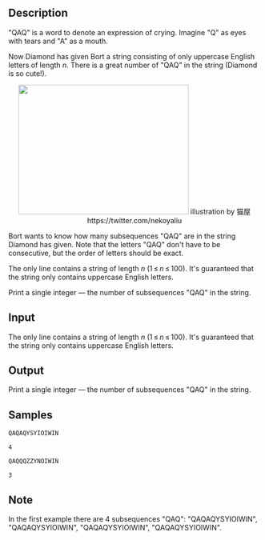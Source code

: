 ## Description

<div><p>"QAQ" is a word to denote an expression of crying. Imagine "Q" as eyes with tears and "A" as a mouth.</p><p>Now Diamond has given Bort a string consisting of only uppercase English letters of length <span class="tex-span"><i>n</i></span>. There is a great number of "QAQ" in the string (Diamond is so cute!).</p><center> <img class="tex-graphics" height="259px" src="./28902/file/xRqZooLu.png" style="max-width: 100.0%;max-height: 100.0%;" width="340px"> <span class="tex-font-size-tiny">illustration by 猫屋 https://twitter.com/nekoyaliu</span> </center><p>Bort wants to know how many subsequences "<span class="tex-font-style-tt">QAQ</span>" are in the string Diamond has given. Note that the letters "<span class="tex-font-style-tt">QAQ</span>" don't have to be consecutive, but the order of letters should be exact.</p></div><div class="input-specification"><p>The only line contains a string of length <span class="tex-span"><i>n</i></span> (<span class="tex-span">1 ≤ <i>n</i> ≤ 100</span>). It's guaranteed that the string only contains uppercase English letters.</p></div><div class="output-specification"><p>Print a single integer&nbsp;— the number of subsequences "<span class="tex-font-style-tt">QAQ</span>" in the string.</p></div>

## Input

<p>The only line contains a string of length <span class="tex-span"><i>n</i></span> (<span class="tex-span">1 ≤ <i>n</i> ≤ 100</span>). It's guaranteed that the string only contains uppercase English letters.</p>

## Output

<p>Print a single integer&nbsp;— the number of subsequences "<span class="tex-font-style-tt">QAQ</span>" in the string.</p>

## Samples

```input1
QAQAQYSYIOIWIN

```

```output1
4

```






```input2
QAQQQZZYNOIWIN

```

```output2
3

```




## Note

<p>In the first example there are <span class="tex-span">4</span> subsequences "<span class="tex-font-style-tt">QAQ</span>": "<span class="tex-font-style-tt"><span class="tex-font-style-bf">QAQ</span>AQYSYIOIWIN</span>", "<span class="tex-font-style-tt"><span class="tex-font-style-bf">QA</span>QA<span class="tex-font-style-bf">Q</span>YSYIOIWIN</span>", "<span class="tex-font-style-tt"><span class="tex-font-style-bf">Q</span>AQ<span class="tex-font-style-bf">AQ</span>YSYIOIWIN</span>", "<span class="tex-font-style-tt">QA<span class="tex-font-style-bf">QAQ</span>YSYIOIWIN</span>".</p>
